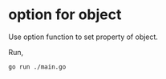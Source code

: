 # option for object

Use option function to set property of object.

Run,

```bash
go run ./main.go
```